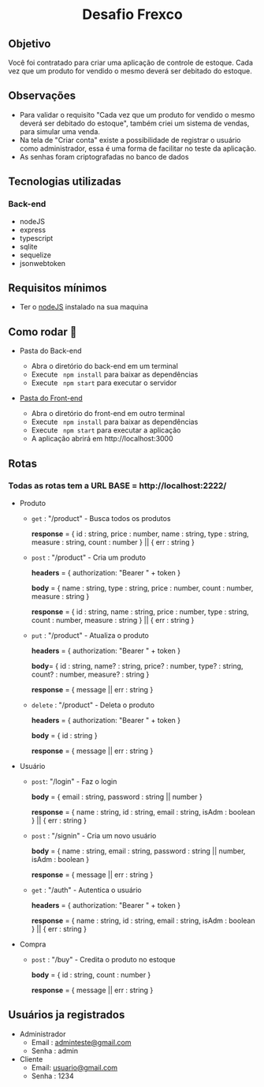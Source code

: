 <h1 align="center">Desafio Frexco</h1>

## Objetivo

Você foi contratado para criar uma aplicação de controle de estoque. Cada vez que um produto for vendido o mesmo deverá ser debitado do estoque.

## Observações

- Para validar o requisito "Cada vez que um produto for vendido o mesmo deverá ser debitado do estoque", também criei um sistema de vendas, para simular uma venda.
- Na tela de "Criar conta" existe a possibilidade de registrar o usuário como administrador, essa é uma forma de facilitar no teste da aplicação.
- As senhas foram criptografadas no banco de dados

## Tecnologias utilizadas

### Back-end

- nodeJS
- express
- typescript
- sqlite
- sequelize
- jsonwebtoken

## Requisitos mínimos

- Ter o [nodeJS](http://nodejs.org) instalado na sua maquina

## Como rodar 🚀

- Pasta do Back-end

  - Abra o diretório do back-end em um terminal
  - Execute ` npm install` para baixar as dependências
  - Execute ` npm start` para executar o servidor

- [Pasta do Front-end](https://github.com/Vinicius377/desafio-frexco-frontend)
  - Abra o diretório do front-end em outro terminal
  - Execute ` npm install` para baixar as dependências
  - Execute ` npm start` para executar a aplicação
  - A aplicação abrirá em http://localhost:3000

## Rotas

### Todas as rotas tem a URL BASE = http://localhost:2222/

- Produto

  - `get` : "/product" - Busca todos os produtos

    **response** = {
    id : string,
    price : number,
    name : string,
    type : string,
    measure : string,
    count : number
    } || {
    err : string
    }

  - `post` : "/product" - Cria um produto

    **headers** = {
    authorization: "Bearer " + token
    }

    **body** = {
    name : string,
    type : string,
    price : number,
    count : number,
    measure : string
    }

    **response** = {
    id : string,
    name : string,
    price : number,
    type : string,
    count : number,
    measure : string
    } || {
    err : string
    }

  - `put` : "/product" - Atualiza o produto

    **headers** = {
    authorization: "Bearer " + token
    }

    **body**= {
    id : string,
    name? : string,
    price? : number,
    type? : string,
    count? : number,
    measure? : string
    }

    **response** = {
    message || err : string
    }

  - `delete` : "/product" - Deleta o produto

    **headers** = {
    authorization: "Bearer " + token
    }

    **body** = {
    id : string
    }

    **response** = {
    message || err : string
    }

- Usuário

  - `post`: "/login" - Faz o login

    **body** = {
    email : string,
    password : string || number
    }

    **response** = {
    name : string,
    id : string,
    email : string,
    isAdm : boolean
    } || {
    err : string
    }

  - `post` : "/signin" - Cria um novo usuário

    **body** = {
    name : string,
    email : string,
    password : string || number,
    isAdm : boolean
    }

    **response** = {
    message || err : string
    }

  - `get` : "/auth" - Autentica o usuário

    **headers** = {
    authorization: "Bearer " + token
    }

    **response** = {
    name : string,
    id : string,
    email : string,
    isAdm : boolean
    } || {
    err : string
    }

- Compra

  - `post` : "/buy" - Credita o produto no estoque

    **body** = {
    id : string,
    count : number
    }

    **response** = {
    message || err : string
    }

## Usuários ja registrados

- Administrador
  - Email : adminteste@gmail.com
  - Senha : admin
- Cliente
  - Email: usuario@gmail.com
  - Senha : 1234
